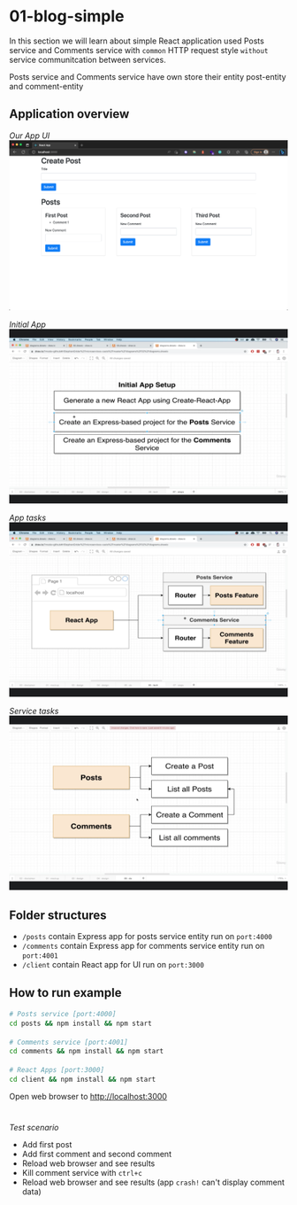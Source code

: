 # 01-blog-simple

In this section we will learn about simple React application used Posts service and Comments service with `common` HTTP request style `without` service communitcation between services.

Posts service and Comments service have own store their entity post-entity and comment-entity

## Application overview

*Our App UI*
![Our application UI](project-ui.png)

*Initial App*
![Initial application](initial-app.png)

*App tasks*
![Alt text](blog-app.png)

*Service tasks*
![Serivce tasks](posts-comments-services.png)

## Folder structures
- `/posts` contain Express app for posts service entity run on `port:4000`
- `/comments` contain Express app for comments service entity run on `port:4001`
- `/client` contain React app for UI run on `port:3000`


## How to run example
```sh
# Posts service [port:4000]
cd posts && npm install && npm start

# Comments service [port:4001]
cd comments && npm install && npm start

# React Apps [port:3000]
cd client && npm install && npm start

```

Open web browser to [http://localhost:3000](https://localhost:3000)

# 
*Test scenario*
- Add first post
- Add first comment and second comment
- Reload web browser and see results
- Kill comment service with `ctrl+c`
- Reload web browser and see results (app `crash!` can't display comment data)